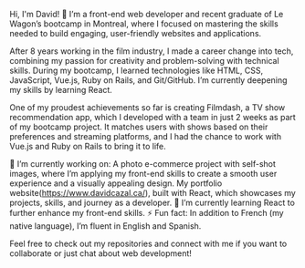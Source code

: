 Hi, I'm David! 👋
I’m a front-end web developer and recent graduate of Le Wagon’s bootcamp in Montreal, where I focused on mastering the skills needed to build engaging, user-friendly websites and applications.

After 8 years working in the film industry, I made a career change into tech, combining my passion for creativity and problem-solving with technical skills. During my bootcamp, I learned technologies like HTML, CSS, JavaScript, Vue.js, Ruby on Rails, and Git/GitHub. I’m currently deepening my skills by learning React.

One of my proudest achievements so far is creating Filmdash, a TV show recommendation app, which I developed with a team in just 2 weeks as part of my bootcamp project. It matches users with shows based on their preferences and streaming platforms, and I had the chance to work with Vue.js and Ruby on Rails to bring it to life.

🔭 I’m currently working on:
    A photo e-commerce project with self-shot images, where I’m applying my front-end skills to create a smooth user experience and a visually appealing design.
    My portfolio website(https://www.davidcazal.ca/), built with React, which showcases my projects, skills, and journey as a developer.
🌱 I’m currently learning React to further enhance my front-end skills.
⚡ Fun fact: In addition to French (my native language), I’m fluent in English and Spanish.
  
Feel free to check out my repositories and connect with me if you want to collaborate or just chat about web development!
